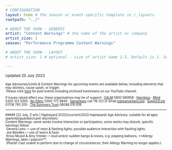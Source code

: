 ```yaml
---
# CONFIGURATION
layout: home # the season or event-specific template in /_layouts
rootpath: "../"

# ABOUT THE SHOW - GENERIC
artist: "Content Warnings" # the name of the artist or company
artist_size: 1
season: "Performance Programme Content Warnings"

# ABOUT THE SHOW - LAYOUT
# artist_size: 1 # optional - size of artist name 1-5. Default is 1. Set longer names to lower values

---
```

<small>Updated 20 July 2023<small>        
        
Age Advisories/Limits & Content Warnings for *upcoming* events are available below, including elements that may distress, cause upset, or trigger.<br>&nbsp;Please click [here](/archive/warnings) for *past* events including *archived* livestreams on our YouTube channel.         
         
If issues raised affect you, these organisations may be of support:&nbsp;&nbsp;<a href="https://thecalmzone.net" target="_blank">CALM</a> 0800 585858 · <a href="https://harmless.org.uk" target="_blank">Harmless</a> · <a href="https://mind.org.uk" target="_blank">Mind</a> 0300 123 3393 · <a href="https://nopanic.org.uk" target="_blank">No Panic</a> 0300 772 9844 · <a href="https://samaritans.org" target="_blank">Samaritans</a> call 116 123 or email jo@samaritans.org · <a href="https://supportline.org.uk" target="_blank">SupportLine</a> 01708 765 200 · <a href="https://www.thesurvivorstrust.org" target="_blank">The Survivors Trust</a> 08088 010 818        
<hr>         
##### [22 July. Z-arts | Haphazard 2023](/current/2023-haphazard)          
Age Advisory: suitable for all ages (parental/guardian/carer discretion).<br>Content Warnings: some works involve interaction or participation; some works may disturb; specific warnings follow:<br>&nbsp;Gemma Lees — use of neon & flashing lights; possible audience interaction with flashing lights.<br>&nbsp;Joe Beedles — use of lasers & haze.<br>&nbsp;Krissi Musiol & Amy Vreeke — loud and/or sudden bangs & noises, e.g. popping balloons, **Allergy Warnings: latex / popcorn**.<br>&nbsp;(Plaster Cast unable to perform due to change of circumstances; their Allergy Warning no longer applies.)
